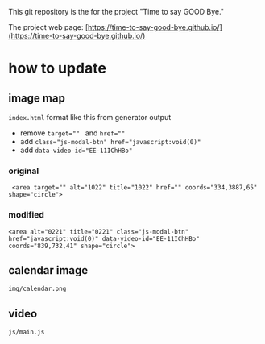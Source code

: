 This git repository is the for the project "Time to say GOOD Bye."

The project web page: [https://time-to-say-good-bye.github.io/](https://time-to-say-good-bye.github.io/)

# how to update
## image map
  `index.html`
  format like this from generator output
  - remove `target="" ` and `href="" `
  - add `class="js-modal-btn" href="javascript:void(0)"`
  - add `data-video-id="EE-11IChHBo"`
 
 ### original
 ` <area target="" alt="1022" title="1022" href="" coords="334,3887,65" shape="circle">`
 ### modified
  `<area alt="0221" title="0221" class="js-modal-btn" href="javascript:void(0)" data-video-id="EE-11IChHBo" coords="839,732,41" shape="circle">`

## calendar image
  `img/calendar.png`  

## video
  `js/main.js`
